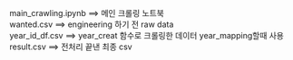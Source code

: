 main_crawling.ipynb   ==> 메인 크롤링 노트북  
wanted.csv            ==> engineering 하기 전 raw data  
year_id_df.csv        ==> year_creat 함수로 크롤링한 데이터 year_mapping할때 사용   
result.csv            ==> 전처리 끝낸 최종 csv
